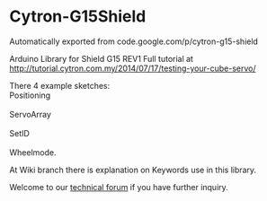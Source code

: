 # Cytron-G15Shield
Automatically exported from code.google.com/p/cytron-g15-shield

Arduino Library for Shield G15 REV1 
Full tutorial at http://tutorial.cytron.com.my/2014/07/17/testing-your-cube-servo/

There 4 example sketches: 
<br>Positioning</br>
<br>ServoArray</br>
<br>SetID</br>
<br>Wheelmode.</br>

At Wiki branch there is explanation on Keywords use in this library. 

Welcome to our <a href="http://forum.cytron.com.my/" target="_blank">technical forum</a> if you have further inquiry. 
